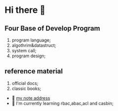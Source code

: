 # Hi there 👋

## Four Base of Develop Program

1. program language;
2. algothrim&datastruct;
3. system call;
4. program design;

## reference material

1. official docs;
2. classic books;

- 📒 [my note address](https://github.com/azi-v/azi-v)
- 🌱 I'm currently learning rbac,abac,acl and casbin;
